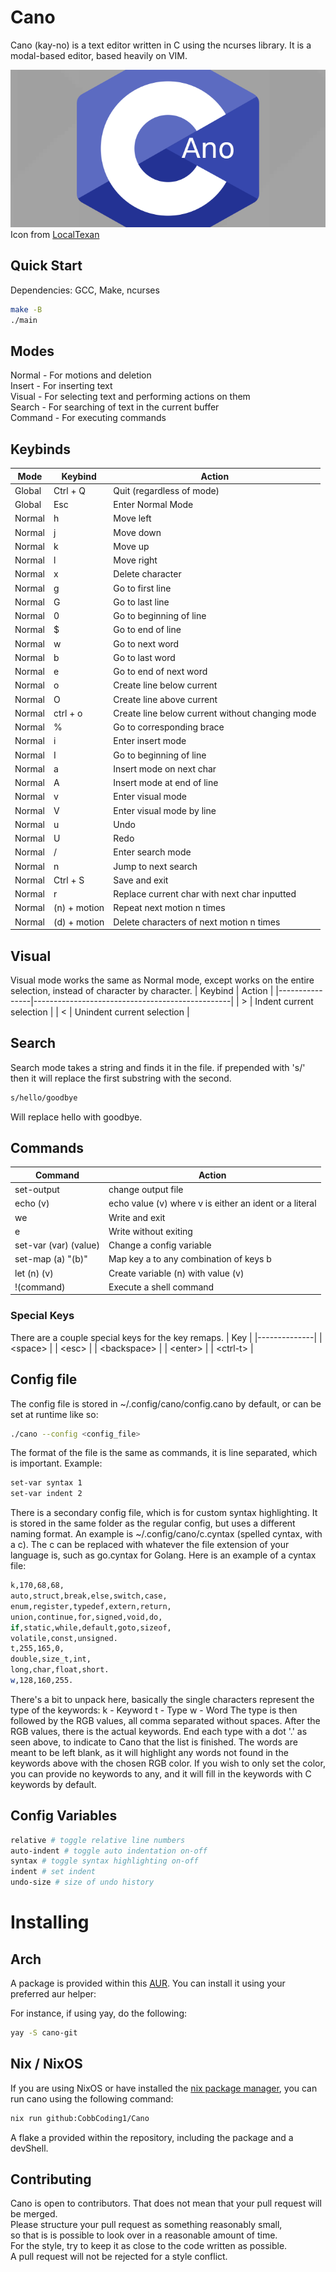 # Cano
Cano (kay-no) is a text editor written in C using the ncurses library.
It is a modal-based editor, based heavily on VIM. 

![Cano icon](cano.png) \
Icon from [LocalTexan](https://github.com/LocalTexan)

## Quick Start
Dependencies: GCC, Make, ncurses
```sh
make -B
./main
```

## Modes
Normal - For motions and deletion \
Insert - For inserting text \
Visual - For selecting text and performing actions on them \
Search - For searching of text in the current buffer \
Command - For executing commands

## Keybinds
|Mode  | Keybind        | Action                                          |
|------|----------------|-------------------------------------------------|
|Global| Ctrl + Q       | Quit (regardless of mode)                       |
|Global| Esc            | Enter Normal Mode                               |
|Normal| h              | Move left                                       |
|Normal| j              | Move down                                       |
|Normal| k              | Move up                                         |
|Normal| l              | Move right                                      |
|Normal| x              | Delete character                                |
|Normal| g              | Go to first line                                |
|Normal| G              | Go to last line                                 |
|Normal| 0              | Go to beginning of line                         |
|Normal| $              | Go to end of line                               |
|Normal| w              | Go to next word                                 |
|Normal| b              | Go to last word                                 |
|Normal| e              | Go to end of next word                          |
|Normal| o              | Create line below current                       |
|Normal| O              | Create line above current                       |
|Normal| ctrl + o       | Create line below current without changing mode |
|Normal| %              | Go to corresponding brace                       |
|Normal| i              | Enter insert mode                               |
|Normal| I              | Go to beginning of line                         |
|Normal| a              | Insert mode on next char                        |
|Normal| A              | Insert mode at end of line                      |
|Normal| v              | Enter visual mode                               |
|Normal| V              | Enter visual mode by line                       |
|Normal| u              | Undo                                            |
|Normal| U              | Redo                                            |
|Normal| /              | Enter search mode                               |
|Normal| n              | Jump to next search                             |
|Normal| Ctrl + S       | Save and exit                                   |
|Normal| r              | Replace current char with next char inputted    |
|Normal| (n) + motion   | Repeat next motion n times                      |
|Normal| (d) + motion   | Delete characters of next motion n times        |

## Visual
Visual mode works the same as Normal mode, except works on the entire selection, instead of character by character.
| Keybind        | Action                                          |
|----------------|-------------------------------------------------|
| >              | Indent current selection                        |
| <              | Unindent current selection                      |

## Search
Search mode takes a string and finds it in the file.
if prepended with 's/' then it will replace the first substring with the second.
```sh
s/hello/goodbye
```
Will replace hello with goodbye.

## Commands 
| Command               | Action                                                    |
|-----------------------|-----------------------------------------------------------|
| set-output            | change output file                                        |
| echo (v)              | echo value (v) where v is either an ident or a literal    |
| we                    | Write and exit                                            |
| e                     | Write without exiting                                     |
| set-var (var) (value) | Change a config variable                                  |
| set-map (a) "(b)"     | Map key a to any combination of keys b                    |
| let (n) (v)           | Create variable (n) with value (v)                        |
| !(command)            | Execute a shell command                                   |

### Special Keys
There are a couple special keys for the key remaps.
| Key          |
|--------------|
| \<space>     |
| \<esc>       |
| \<backspace> |
| \<enter>     |
| \<ctrl-t>    |

## Config file
The config file is stored in ~/.config/cano/config.cano by default, or can be set at runtime like so:
```sh
./cano --config <config_file>
```

The format of the file is the same as commands, it is line separated, which is important.
Example:
```sh
set-var syntax 1 
set-var indent 2 
```

There is a secondary config file, which is for custom syntax highlighting. It is stored in the same folder as the regular config, but uses a different naming format.
An example is ~/.config/cano/c.cyntax (spelled cyntax, with a c). The c can be replaced with whatever the file extension of your language is, such as go.cyntax for Golang.
Here is an example of a cyntax file:
```sh
k,170,68,68,
auto,struct,break,else,switch,case,
enum,register,typedef,extern,return,
union,continue,for,signed,void,do,
if,static,while,default,goto,sizeof,
volatile,const,unsigned.
t,255,165,0,
double,size_t,int,
long,char,float,short.
w,128,160,255.
```
There's a bit to unpack here, basically the single characters represent the type of the keywords:
k - Keyword
t - Type
w - Word
The type is then followed by the RGB values, all comma separated without spaces. After the RGB values, there is the actual keywords. End each type with a dot '.' as seen above, to indicate to Cano that the list is finished. The words are meant to be left blank, as it will highlight any words not found in the keywords above with the chosen RGB color.
If you wish to only set the color, you can provide no keywords to any, and it will fill in the keywords with C keywords by default.

## Config Variables
```sh
relative # toggle relative line numbers
auto-indent # toggle auto indentation on-off
syntax # toggle syntax highlighting on-off
indent # set indent
undo-size # size of undo history 
```

# Installing

## Arch

A package is provided within this [AUR](https://aur.archlinux.org).
You can install it using your preferred aur helper:

For instance, if using yay, do the following:
```sh
yay -S cano-git
```

## Nix / NixOS

If you are using NixOS or have installed the [nix package manager](https://nixos.org),
you can run cano using the following command:

```sh
nix run github:CobbCoding1/Cano
```

A flake a provided within the repository, including the package and a devShell.


## Contributing
Cano is open to contributors. That does not mean that your pull request will be merged. \
Please structure your pull request as something reasonably small, \
so that is is possible to look over in a reasonable amount of time. \
For the style, try to keep it as close to the code written as possible. \
A pull request will not be rejected for a style conflict.
